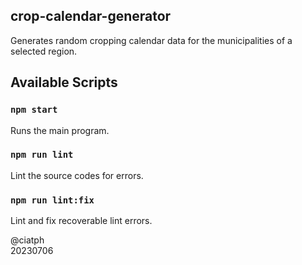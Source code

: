 ## crop-calendar-generator

Generates random cropping calendar data for the municipalities of a selected region.

## Available Scripts

### `npm start`

Runs the main program.

### `npm run lint`

Lint the source codes for errors.

### `npm run lint:fix`

Lint and fix recoverable lint errors.

@ciatph<br>
20230706
